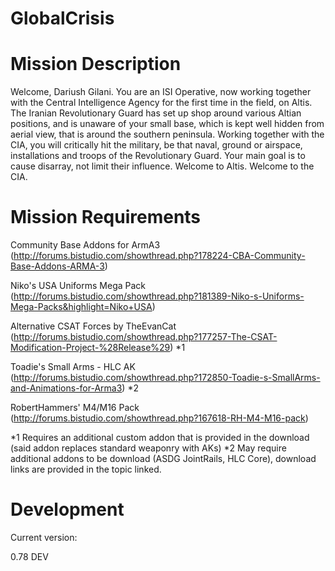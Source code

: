 GlobalCrisis
============

Mission Description
======

Welcome, Dariush Gilani. You are an ISI Operative, now working together with the Central Intelligence Agency for the first time in the field, on Altis. 
The Iranian Revolutionary Guard has set up shop around various Altian positions, and is unaware of your small base, which is kept well hidden from aerial view, that is around the southern peninsula. 
Working together with the CIA, you will critically hit the military, be that naval, ground or airspace, installations and troops of the Revolutionary Guard. Your main goal is to cause disarray, not limit their influence.
Welcome to Altis. Welcome to the CIA.

Mission Requirements
======

Community Base Addons for ArmA3 (http://forums.bistudio.com/showthread.php?178224-CBA-Community-Base-Addons-ARMA-3) 

Niko's USA Uniforms Mega Pack (http://forums.bistudio.com/showthread.php?181389-Niko-s-Uniforms-Mega-Packs&highlight=Niko+USA) 

Alternative CSAT Forces by TheEvanCat (http://forums.bistudio.com/showthread.php?177257-The-CSAT-Modification-Project-%28Release%29) *1

Toadie's Small Arms - HLC AK (http://forums.bistudio.com/showthread.php?172850-Toadie-s-SmallArms-and-Animations-for-Arma3) *2

RobertHammers' M4/M16 Pack (http://forums.bistudio.com/showthread.php?167618-RH-M4-M16-pack)

*1 Requires an additional custom addon that is provided in the download (said addon replaces standard weaponry with AKs)
*2 May require additional addons to be download (ASDG JointRails, HLC Core), download links are provided in the topic linked.

Development
===

Current version:

0.78 DEV